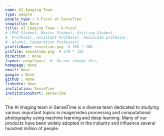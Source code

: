 ```yaml
---
name: AI Imaging Team
type: people
people_type : X-Pixel at SenseTime
showtitle: None
title: AI Imaging Team - X-Pixel
# [PhD Student, Master Student, Visiting Student,
#  Professor, Assistant Professor, Associate professor,
#  Alumni, Cooperation Professor]
profileName: sensetime.png  # 186 * 186
profile: sensetime.png  # 570 * 725
direction : None
layout: peoplepost  #  Do not change this
homepage: None
email: None
google : None
github : None
linkedin: None
institution: SenseTime
institutionShort: SenseTime
---
```

The AI imaging team in SenseTime is a diverse team dedicated to studying various important topics in image/video processing and computational photography using machine learning and deep learning. Many of our products have been widely adopted in the industry and influence several hundred million of people.